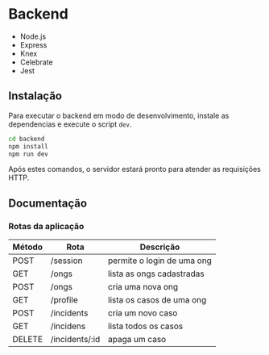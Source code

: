 # Backend

- Node.js
- Express
- Knex
- Celebrate
- Jest

## Instalação

Para executar o backend em modo de desenvolvimento, instale as dependencias e execute o script `dev`.

```cmd
cd backend
npm install
npm run dev
```

Após estes comandos, o servidor estará pronto para atender as requisições HTTP.

## Documentação

### Rotas da aplicação

Método | Rota | Descrição
-------|------|----------
POST | /session | permite o login de uma ong
GET | /ongs | lista as ongs cadastradas
POST | /ongs | cria uma nova ong
GET | /profile | lista os casos de uma ong
POST | /incidents | cria um novo caso
GET | /incidens | lista todos os casos
DELETE | /incidents/:id | apaga um caso
